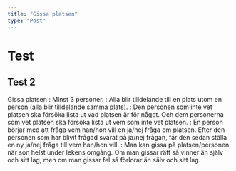 ```yaml
---
title: "Gissa platsen"
type: "Post"
---
```


# Test

## Test 2

Gissa platsen
: Minst 3 personer.
: Alla blir tilldelande till en plats utom en person (alla blir tilldelande samma plats).
: Den personen som inte vet platsen ska försöka lista ut vad platsen är för något. Och dem personerna som vet platsen ska försöka lista ut vem som inte vet platsen.
: En person börjar med att fråga vem han/hon vill en ja/nej fråga om platsen. Efter den personen som har blivit frågad svarat på ja/nej frågan, får den sedan ställa en ny ja/nej fråga till vem han/hon vill.
: Man kan gissa på platsen/personen när son helst under lekens omgång. Om man gissar rätt så vinner än själv och sitt lag, men om man gissar fel så förlorar än sälv och sitt lag.

